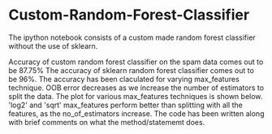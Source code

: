 # Custom-Random-Forest-Classifier
The ipython notebook consists of a custom made random forest classifier without the use of sklearn.

Accuracy of custom random forest classifier on the spam data comes out to be 87.75%
The accuracy of sklearn random forest classifier comes out to be 96%. 
The accuracy has been claculated for varying max_features technique.
OOB error decreases as we increase the number of estimators to split the data. The plot for various max_features techniques is shown below. 'log2' and 'sqrt' max_features perform better than splitting with all the features, as the no_of_estimators increase.
The code has been written along with brief comments on what the method/statememt does.
